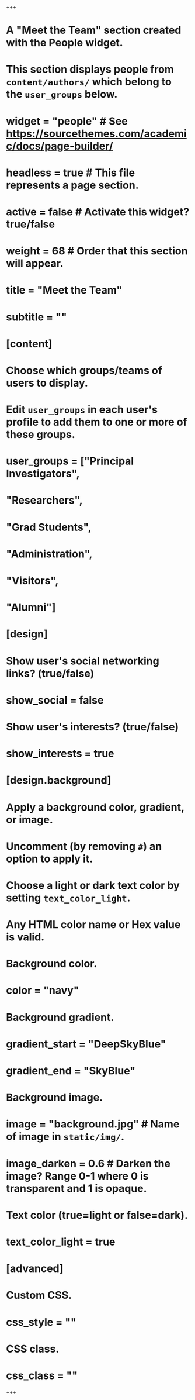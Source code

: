 +++
# A "Meet the Team" section created with the People widget.
# This section displays people from `content/authors/` which belong to the `user_groups` below.

# widget = "people"  # See https://sourcethemes.com/academic/docs/page-builder/
# headless = true  # This file represents a page section.
# active = false  # Activate this widget? true/false
# weight = 68  # Order that this section will appear.

# title = "Meet the Team"
# subtitle = ""

# [content]
  # Choose which groups/teams of users to display.
  #   Edit `user_groups` in each user's profile to add them to one or more of these groups.
#   user_groups = ["Principal Investigators",
#                  "Researchers",
#                  "Grad Students",
#                  "Administration",
#                  "Visitors",
#                  "Alumni"]

# [design]
  # Show user's social networking links? (true/false)
#   show_social = false

  # Show user's interests? (true/false)
#   show_interests = true

# [design.background]
  # Apply a background color, gradient, or image.
  #   Uncomment (by removing `#`) an option to apply it.
  #   Choose a light or dark text color by setting `text_color_light`.
  #   Any HTML color name or Hex value is valid.
  
  # Background color.
  # color = "navy"
  
  # Background gradient.
  # gradient_start = "DeepSkyBlue"
  # gradient_end = "SkyBlue"
  
  # Background image.
  # image = "background.jpg"  # Name of image in `static/img/`.
  # image_darken = 0.6  # Darken the image? Range 0-1 where 0 is transparent and 1 is opaque.

  # Text color (true=light or false=dark).
  # text_color_light = true  
  
# [advanced]
 # Custom CSS. 
#  css_style = ""
 
 # CSS class.
#  css_class = ""
+++
